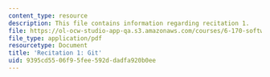 ```yaml
---
content_type: resource
description: This file contains information regarding recitation 1.
file: https://ol-ocw-studio-app-qa.s3.amazonaws.com/courses/6-170-software-studio-spring-2013/9395cd5506f95fee592ddadfa920b0ee_MIT6_170S13_rec1-Git.pdf
file_type: application/pdf
resourcetype: Document
title: 'Recitation 1: Git'
uid: 9395cd55-06f9-5fee-592d-dadfa920b0ee
---
```

